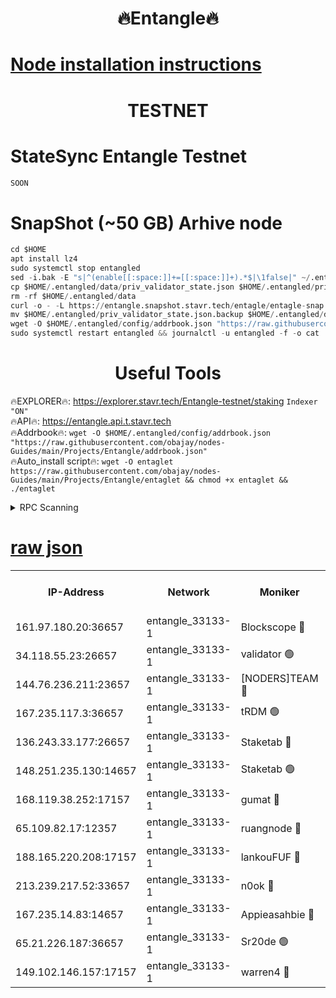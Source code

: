 <h1 align="center"> 🔥Entangle🔥</h1>

[Node installation instructions](https://github.com/obajay/nodes-Guides/tree/main/Projects/Entangle)
=

<h1 align="center"> TESTNET</h1>

# StateSync Entangle Testnet
```python
SOON
```
# SnapShot (~50 GB) Arhive node
```python
cd $HOME
apt install lz4
sudo systemctl stop entangled
sed -i.bak -E "s|^(enable[[:space:]]+=[[:space:]]+).*$|\1false|" ~/.entangled/config/config.toml
cp $HOME/.entangled/data/priv_validator_state.json $HOME/.entangled/priv_validator_state.json.backup
rm -rf $HOME/.entangled/data
curl -o - -L https://entangle.snapshot.stavr.tech/entagle/entagle-snap.tar.lz4 | lz4 -c -d - | tar -x -C $HOME/.entangled --strip-components 2
mv $HOME/.entangled/priv_validator_state.json.backup $HOME/.entangled/data/priv_validator_state.json
wget -O $HOME/.entangled/config/addrbook.json "https://raw.githubusercontent.com/obajay/nodes-Guides/main/Projects/Entangle/addrbook.json"
sudo systemctl restart entangled && journalctl -u entangled -f -o cat
```
 <h1 align="center"> Useful Tools</h1>
 
🔥EXPLORER🔥: https://explorer.stavr.tech/Entangle-testnet/staking        `Indexer "ON"` \
🔥API🔥:      https://entangle.api.t.stavr.tech \
🔥Addrbook🔥: ```wget -O $HOME/.entangled/config/addrbook.json "https://raw.githubusercontent.com/obajay/nodes-Guides/main/Projects/Entangle/addrbook.json"``` \
🔥Auto_install script🔥:  `wget -O entaglet https://raw.githubusercontent.com/obajay/nodes-Guides/main/Projects/Entangle/entaglet && chmod +x entaglet && ./entaglet`


<details>
<summary>RPC Scanning</summary>

<h2 align="center"> We scan nodes in real time every 4 hours. And we provide the final result of RPC endpoints.
We cannot influence the operation of these nodes in any way. </h2>


```python
If Voting Power is higher than 0 --> then the Node is a validator of the network and may be subject to attack and be a potential threat to the chain.
```
```python
We marked such validators with a red symbol
```

</details>

[raw json](https://rpc-check.entangt.stavr.tech/entangt/rpc-entangt-result.json)
=


<table><tr><th>IP-Address</th><th>Network</th><th>Moniker</th><th>Latest Block Height</th><th>Earliest Block Height</th><th>Catching Up</th><th>Tx Index</th><th>Voting Power</th><th>Scan Time</th></tr><tr><td>161.97.180.20:36657</td><td>entangle_33133-1</td><td>Blockscope 🔴</td><td>2110354</td><td>1</td><td>False</td><td>off</td><td>281990037272262</td><td>2024-02-09T23:24:26.503409998UTC</td></tr><tr><td>34.118.55.23:26657</td><td>entangle_33133-1</td><td>validator 🟢</td><td>2110354</td><td>1</td><td>False</td><td>on</td><td>0</td><td>2024-02-09T23:24:27.243301670UTC</td></tr><tr><td>144.76.236.211:23657</td><td>entangle_33133-1</td><td>[NODERS]TEAM 🔴</td><td>2110356</td><td>1</td><td>False</td><td>off</td><td>27053884986107051</td><td>2024-02-09T23:24:36.693695455UTC</td></tr><tr><td>167.235.117.3:36657</td><td>entangle_33133-1</td><td>tRDM 🟢</td><td>2110358</td><td>1</td><td>False</td><td>on</td><td>0</td><td>2024-02-09T23:24:45.908478069UTC</td></tr><tr><td>136.243.33.177:26657</td><td>entangle_33133-1</td><td>Staketab 🔴</td><td>2110356</td><td>660001</td><td>False</td><td>on</td><td>130562048785292</td><td>2024-02-09T23:24:36.949134576UTC</td></tr><tr><td>148.251.235.130:14657</td><td>entangle_33133-1</td><td>Staketab 🟢</td><td>2110354</td><td>660801</td><td>False</td><td>on</td><td>0</td><td>2024-02-09T23:24:25.812464858UTC</td></tr><tr><td>168.119.38.252:17157</td><td>entangle_33133-1</td><td>gumat 🔴</td><td>2110354</td><td>962001</td><td>False</td><td>on</td><td>324684348670698</td><td>2024-02-09T23:24:27.484414977UTC</td></tr><tr><td>65.109.82.17:12357</td><td>entangle_33133-1</td><td>ruangnode 🔴</td><td>2110354</td><td>1312001</td><td>False</td><td>off</td><td>479197748961306</td><td>2024-02-09T23:24:26.920491888UTC</td></tr><tr><td>188.165.220.208:17157</td><td>entangle_33133-1</td><td>lankouFUF 🔴</td><td>2110354</td><td>1910001</td><td>False</td><td>off</td><td>305510735776772</td><td>2024-02-09T23:24:27.780518985UTC</td></tr><tr><td>213.239.217.52:33657</td><td>entangle_33133-1</td><td>n0ok 🔴</td><td>2110357</td><td>2010357</td><td>False</td><td>off</td><td>46579050829517164</td><td>2024-02-09T23:24:41.286537778UTC</td></tr><tr><td>167.235.14.83:14657</td><td>entangle_33133-1</td><td>Appieasahbie 🔴</td><td>2110358</td><td>2042001</td><td>False</td><td>on</td><td>43245450937837816</td><td>2024-02-09T23:24:45.603944146UTC</td></tr><tr><td>65.21.226.187:36657</td><td>entangle_33133-1</td><td>Sr20de 🟢</td><td>2110354</td><td>2049001</td><td>False</td><td>off</td><td>0</td><td>2024-02-09T23:24:26.162279836UTC</td></tr><tr><td>149.102.146.157:17157</td><td>entangle_33133-1</td><td>warren4 🔴</td><td>2110356</td><td>2098001</td><td>False</td><td>on</td><td>484377951046760</td><td>2024-02-09T23:24:36.389236134UTC</td></tr></table>
